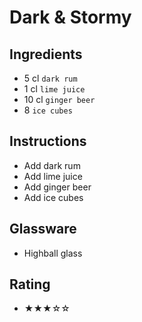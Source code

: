 # Dark & Stormy

## Ingredients
- 5 cl `dark rum`
- 1 cl `lime juice`
- 10 cl `ginger beer`
- 8 `ice cubes`

## Instructions
- Add dark rum
- Add lime juice
- Add ginger beer
- Add ice cubes

## Glassware
- Highball glass

## Rating
- ★★★☆☆